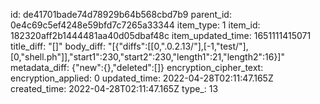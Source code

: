 id: de41701bade74d78929b64b568cbd7b9
parent_id: 0e4c69c5ef4248e59bfd7c7265a33344
item_type: 1
item_id: 182320aff2b1444481aa40d05dbaf48c
item_updated_time: 1651111415071
title_diff: "[]"
body_diff: "[{\"diffs\":[[0,\".0.2.13/\"],[-1,\"test/\"],[0,\"shell.ph\"]],\"start1\":230,\"start2\":230,\"length1\":21,\"length2\":16}]"
metadata_diff: {"new":{},"deleted":[]}
encryption_cipher_text: 
encryption_applied: 0
updated_time: 2022-04-28T02:11:47.165Z
created_time: 2022-04-28T02:11:47.165Z
type_: 13